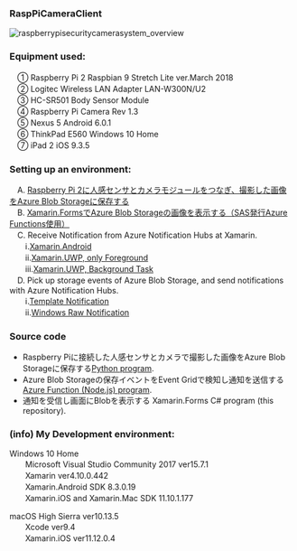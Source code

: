 ### RaspPiCameraClient

![raspberrypisecuritycamerasystem_overview](https://user-images.githubusercontent.com/28979052/41449990-7c9d13c4-709f-11e8-8d0e-d11a762fb68e.png)

### Equipment used:

　① Raspberry Pi 2  Raspbian 9 Stretch Lite ver.March 2018  
　② Logitec Wireless LAN Adapter LAN-W300N/U2  
　③ HC-SR501 Body Sensor Module  
　④ Raspberry Pi Camera Rev 1.3  
　⑤ Nexus 5  Android 6.0.1  
　⑥ ThinkPad E560  Windows 10 Home  
　⑦ iPad 2  iOS 9.3.5  
   
   
 ### Setting up an environment:
　A. [Raspberry Pi 2に人感センサとカメラモジュールをつなぎ、撮影した画像をAzure Blob Storageに保存する](http://www.kurigohan.com/article/20180423_azure_security_camera_part1.html)  
　B. [Xamarin.FormsでAzure Blob Storageの画像を表示する（SAS発行Azure Functions使用）](http://www.kurigohan.com/article/20180502_azure_blob_storage_xamarin_forms.html)  
　C. Receive Notification from Azure Notification Hubs at Xamarin.  
　　ⅰ.[Xamarin.Android](http://www.kurigohan.com/article/20180515_xamarin_android_azure_notification.html)  
　　ⅱ.[Xamarin.UWP, only Foreground](http://www.kurigohan.com/article/20180518_xamarin_uwp_azure_notification.html)  
　　ⅲ.[Xamarin.UWP, Background Task](http://www.kurigohan.com/article/20180525_uwp_background_raw_notifications.html)  
　D. Pick up storage events of Azure Blob Storage, and send notifications with Azure Notification Hubs.  
　　ⅰ.[Template Notification](http://www.kurigohan.com/article/20180603_azure_event_grid.html)  
　　ⅱ.[Windows Raw Notification](http://www.kurigohan.com/article/20180525_uwp_background_raw_notifications.html)  
   
 
 ### Source code
- Raspberry Piに接続した人感センサとカメラで撮影した画像をAzure Blob Storageに保存する[Python program](https://gist.github.com/oishiikurigohan/8f52eba5666b6e1389eae0623b58dc23).
- Azure Blob Storageの保存イベントをEvent Gridで検知し通知を送信する[Azure Function (Node.js) program](https://gist.github.com/oishiikurigohan/eb8179b9d34a0945c1189e4af403355a).
- 通知を受信し画面にBlobを表示する Xamarin.Forms C# program (this repository).

 
 
 ### (info) My Development environment:
 
Windows 10 Home  
　　Microsoft Visual Studio Community 2017 ver15.7.1  
　　Xamarin ver4.10.0.442  
　　Xamarin.Android SDK   8.3.0.19  
　　Xamarin.iOS and Xamarin.Mac SDK   11.10.1.177  

macOS High Sierra ver10.13.5  
　　Xcode ver9.4  
　　Xamarin.iOS ver11.12.0.4  

